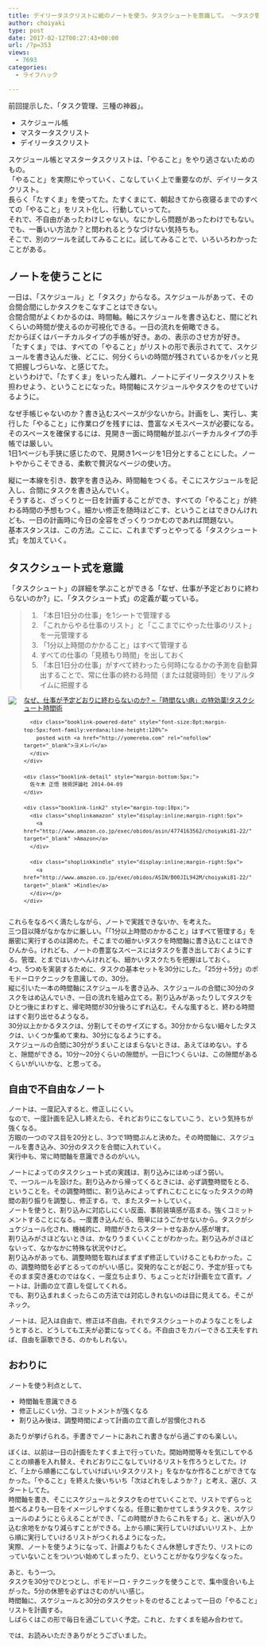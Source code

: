 ```yaml
---
title: デイリータスクリストに紙のノートを使う。タスクシュートを意識して。 ～タスク管理あれこれ2～
author: choiyaki
type: post
date: 2017-02-12T00:27:43+00:00
url: /?p=353
views:
  - 7693
categories:
  - ライフハック

---
```

前回提示した、「タスク管理、三種の神器」。

  * スケジュール帳 
  * マスタータスクリスト 
  * デイリータスクリスト

スケジュール帳とマスタータスクリストは、「やること」をやり逃さないためのもの。  
「やること」を実際にやっていく、こなしていく上で重要なのが、デイリータスクリスト。  
長らく「たすくま」を使ってた。たすくまにて、朝起きてから夜寝るまでのすべての「やること」をリスト化し、行動していってた。  
それで、不自由があったわけじゃない。なにかしら問題があったわけでもない。でも、一番いい方法か？と問われるとうなづけない気持ちも。  
そこで、別のツールを試してみることに。試してみることで、いろいろわかったことがある。

## ノートを使うことに

一日は、「スケジュール」と「タスク」からなる。スケジュールがあって、その合間合間にしかタスクをこなすことはできない。  
合間合間がよくわかるのは、時間軸。軸にスケジュールを書き込むと、間にどれくらいの時間が使えるのか可視化できる。一日の流れを俯瞰できる。  
だからぼくはバーチカルタイプの手帳が好き。あの、表示のさせ方が好き。  
「たすくま」では、すべての「やること」がリストの形で表示されてて、スケジュールを書き込んだ後、どこに、何分くらいの時間が残されているかをパッと見て把握しづらいな、と感じてた。  
というわけで、「たすくま」をいったん離れ、ノートにデイリータスクリストを担わせよう、ということになった。時間軸にスケジュールやタスクをのせていけるように。

なぜ手帳じゃないのか？書き込むスペースが少ないから。計画をし、実行し、実行した「やること」に作業ログを残すには、豊富なメモスペースが必要になる。そのスペースを確保するには、見開き一面に時間軸が並ぶバーチカルタイプの手帳では厳しい。  
1日1ページも手狭に感じたので、見開き1ページを1日分とすることにした。ノートやからこそできる、柔軟で贅沢なページの使い方。

縦に一本線を引き、数字を書き込み、時間軸をつくる。そこにスケジュールを記入し、合間にタスクを書き込んでいく。  
そうすると、ざっくりと一日を計画することができ、すべての「やること」が終わる時間の予想もつく。細かい修正を随時ほどこす、ということはできひんけれども、一日の計画時に今日の全容をざっくりつかむのであれば問題ない。  
基本スタンスは、この方法。ここに、これまでずっとやってる「タスクシュート式」を加えていく。

## タスクシュート式を意識

「タスクシュート」の詳細を学ぶことができる「なぜ、仕事が予定どおりに終わらないのか?」に、「タスクシュート式」の定義が載っている。

>   1. 「本日1日分の仕事」を1シートで管理する 
>   2. 「これからやる仕事のリスト」と「ここまでにやった仕事のリスト」を一元管理する 
>   3. 「1分以上時間のかかること」はすべて管理する 
>   4. すべての仕事の「見積もり時間」を出しておく 
>   5. 「本日1日分の仕事」がすべて終わったら何時になるかの予測を自動算出することで、常に仕事の終わる時間（または就寝時刻）をリアルタイムに把握する

<div class="booklink-box" style="text-align:left;padding-bottom:20px;font-size:small;/zoom: 1;overflow: hidden;">
  <div class="booklink-image" style="float:left;margin:0 15px 10px 0;">
    <a href="http://www.amazon.co.jp/exec/obidos/asin/4774163562/choiyaki81-22/" target="_blank" ><img src="https://i0.wp.com/images-fe.ssl-images-amazon.com/images/I/4158nVCenGL._SL160_.jpg?w=660&#038;ssl=1" style="border: none;" data-recalc-dims="1" /></a>
  </div>
  
  <div class="booklink-info" style="line-height:120%;/zoom: 1;overflow: hidden;">
    <div class="booklink-name" style="margin-bottom:10px;line-height:120%">
      <a href="http://www.amazon.co.jp/exec/obidos/asin/4774163562/choiyaki81-22/" target="_blank" >なぜ、仕事が予定どおりに終わらないのか? ~「時間ない病」の特効薬!タスクシュート時間術</a></p> 
      
      <div class="booklink-powered-date" style="font-size:8pt;margin-top:5px;font-family:verdana;line-height:120%">
        posted with <a href="http://yomereba.com" rel="nofollow" target="_blank">ヨメレバ</a>
      </div>
    </div>
    
    <div class="booklink-detail" style="margin-bottom:5px;">
      佐々木 正悟 技術評論社 2014-04-09
    </div>
    
    <div class="booklink-link2" style="margin-top:10px;">
      <div class="shoplinkamazon" style="display:inline;margin-right:5px">
        <a href="http://www.amazon.co.jp/exec/obidos/asin/4774163562/choiyaki81-22/" target="_blank" >Amazon</a>
      </div>
      
      <div class="shoplinkkindle" style="display:inline;margin-right:5px">
        <a href="http://www.amazon.co.jp/exec/obidos/ASIN/B00JIL942M/choiyaki81-22/" target="_blank" >Kindle</a>
      </div></p>
    </div>
  </div>
  
  <div class="booklink-footer" style="clear: left">
  </div>
</div>

これらをなるべく満たしながら、ノートで実践できないか、を考えた。  
三つ目以降がなかなかに厳しい。「「1分以上時間のかかること」はすべて管理する」を厳密に実行するのは諦めた。そこまでの細かいタスクを時間軸に書き込むことはできひんから。けれども、ノートの豊富なスペースにはタスクを書き出しておくようにする。管理、とまではいかへんけれども、細かいタスクたちを把握はしておく。  
4つ、5つめを実装するために、タスクの基本セットを30分にした。「25分＋5分」のポモドーロテクニックを意識しての、30分。  
縦に引いた一本の時間軸にスケジュールを書き込み、スケジュールの合間に30分のタスクをはめ込んでいき、一日の流れを組み立てる。割り込みがあったりしてタスクをひとつ後にまわすと、帰宅時間が30分後ろにずれ込む。そんな風すると、終わる時間はすぐ割り出せるようなる。  
30分以上かかるタスクは、分割してそのサイズにする。30分かからない細々したタスクは、いくつか集めて束ね、30分になるようにする。  
スケジュールの合間に30分がうまいことはまらないときは、あえてはめない。すると、隙間ができる。10分～20分くらいの隙間が。一日に1つくらいは、この隙間があるくらいがいいかな、と思ってる。

## 自由で不自由なノート

ノートは、一度記入すると、修正しにくい。  
なので、一度計画を記入し終えたら、それどおりにこなしていこう、という気持ちが強くなる。  
方眼の一つのマス目を20分とし、3つで1時間ぶんと決めた。その時間軸に、スケジュールを書き込み、30分のタスクを合間に入れていく。  
実行中も、常に時間軸を意識できるのがいい。

ノートによってのタスクシュート式の実践は、割り込みにはめっぽう弱い。  
で、一つルールを設けた。割り込みから帰ってくるときには、必ず調整時間をとる、ということを。その調整時間に、割り込みによってずれこむことになったタスクの時間の割り振りを調整し、修正する。で、またスタートしていく。  
ノートを使うと、割り込みに対応しにくい反面、事前装填感が高まる。強くコミットメントすることになる。一度書き込んだら、簡単にはうごかせないから。タスクがシュケジュール化され、機械的に、時間がきたらスタートせなあかん感が増す。  
割り込みがさほどないときは、かなりうまくいくことがわかった。割り込みがさほどないって、なかなかに特殊な状況やけど。  
割り込みがあっても、調整時間を取ればまずまず修正していけることもわかった。この、調整時間を必ずとるってのがいい感じ。突発的なことが起こり、予定が狂ってもそのまま突き進むのではなく、一度立ち止まり、ちょこっとだけ計画を立て直す。ノートは、計画の立て直しを促してくれる。  
でも、割り込まれまくったらこの方法では対応しきれないのは目に見えてる。そこがネック。

ノートは、記入は自由で、修正は不自由。それでタスクシュートのようなことをしようとすると、どうしても工夫が必要になってくる。不自由さをカバーできる工夫をすれば、自由を謳歌できる、のかもしれない。

## おわりに

ノートを使う利点として、

  * 時間軸を意識できる 
  * 修正しにくい分、コミットメントが強くなる 
  * 割り込み後は、調整時間によって計画の立て直しが習慣化される

あたりが挙げられる。手書きでノートにあれこれ書きながら過ごすのも楽しい。

ぼくは、以前は一日の計画をたすくま上で行っていた。開始時間等々を気にしてやることの順番を入れ替え、それどおりにこなしていけるリストを作ろうとしてた。けど、「上から順番にこなしていけばいいタスクリスト」をなかなか作ることができてなかった。「やること」を終えた後いちいち「次はどれをしようか？」と考え、選び、スタートしてた。  
時間軸を書き、そこにスケジュールとタスクをのせていくことで、リストでずらっと並べるよりも一日をイメージしやすくなる。任意に動かせてしまうタスクを、スケジュールのようにとらえることができ、「この時間がきたらこれをする」と、迷いが入り込む余地をかなり減らすことができる。上から順に実行していけばいいリスト、上から順に実行していけるリストがつくれるようになった。  
実際、ノートを使うようになって、計画よりもたくさん休憩しすぎたり、リストにのっていないことをついつい始めてしまったり、ということがかなり少なくなった。

あと、もう一つ。  
タスクを30分でひとつとし、ポモドーロ・テクニックを使うことで、集中度合いも上がった。5分の休憩を必ずはさむのがいい感じ。  
時間軸に、スケジュールと30分のタスクセットをのせることよって一日の「やること」リストを計画する。  
しばらくはこの形で毎日を過ごしていく予定。これと、たすくまを組み合わせて。

では、お読みいただきありがとうございました。